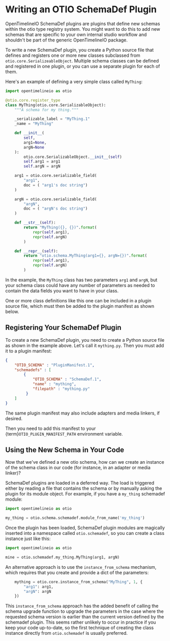 # Writing an OTIO SchemaDef Plugin

OpenTimelineIO SchemaDef plugins are plugins that define new schemas within the
otio type registry system.
You might want to do this to add new schemas that are specific to your own
internal studio workflow and shouldn't be part of the generic OpenTimelineIO
package.

To write a new SchemaDef plugin, you create a Python source file that
defines and registers one or more new classes subclassed from
``otio.core.SerializeableObject``.  Multiple schema classes can be defined
and registered in one plugin, or you can use a separate plugin for each of them.

Here's an example of defining a very simple class called ``MyThing``:

```python
import opentimelineio as otio

@otio.core.register_type
class MyThing(otio.core.SerializableObject):
    """A schema for my thing."""

    _serializable_label = "MyThing.1"
    _name = "MyThing"

    def __init__(
        self,
        arg1=None,
        argN=None
    ):
        otio.core.SerializableObject.__init__(self)
        self.arg1 = arg1
        self.argN = argN

    arg1 = otio.core.serializable_field(
        "arg1",
        doc = ( "arg1's doc string")
    )

    argN = otio.core.serializable_field(
        "argN",
        doc = ( "argN's doc string")
    )

    def __str__(self):
        return "MyThing({}, {})".format(
            repr(self.arg1),
            repr(self.argN)
        )

    def __repr__(self):
        return "otio.schema.MyThing(arg1={}, argN={})".format(
            repr(self.arg1),
            repr(self.argN)
        )
```

In the example, the ``MyThing`` class has two parameters ``arg1`` and ``argN``,
but your schema class could have any number of parameters as needed to
contain the data fields you want to have in your class.

One or more class definitions like this one can be included in a plugin
source file, which must then be added to the plugin manifest as shown below.


## Registering Your SchemaDef Plugin

To create a new SchemaDef plugin, you need to create a Python source file
as shown in the example above.  Let's call it ``mything.py``.
Then you must add it to a plugin manifest:

```json
{
    "OTIO_SCHEMA" : "PluginManifest.1",
    "schemadefs" : [
        {
            "OTIO_SCHEMA" : "SchemaDef.1",
            "name" : "mything",
            "filepath" : "mything.py"
         }
    ]
}
```

The same plugin manifest may also include adapters and media linkers, if desired.

Then you need to add this manifest to your {term}`OTIO_PLUGIN_MANIFEST_PATH` environment
variable.

## Using the New Schema in Your Code

Now that we've defined a new otio schema, how can we create an instance of the
schema class in our code (for instance, in an adapter or media linker)?

SchemaDef plugins are loaded in a deferred way.  The load is triggered either
by reading a file that contains the schema or by manually asking the plugin for
its module object.  For example, if you have a `my_thing` schemadef module:

```python
import opentimelineio as otio

my_thing = otio.schema.schemadef.module_from_name('my_thing')
```

Once the plugin has been loaded, SchemaDef plugin modules are magically inserted 
into a namespace called ``otio.schemadef``, so you can create a class instance 
just like this:

```python
import opentimelineio as otio

mine = otio.schemadef.my_thing.MyThing(arg1, argN)
```

An alternative approach is to use the ``instance_from_schema``
mechanism, which requires that you create and provide a dict of the parameters:

```python
    mything = otio.core.instance_from_schema("MyThing", 1, {
        "arg1": arg1,
        "argN": argN
    })
```

This ``instance_from_schema`` approach has the added benefit of calling the
schema upgrade function to upgrade the parameters in the case where the requested
schema version is earlier than the current version defined by the schemadef plugin.
This seems rather unlikely to occur in practice if you keep your code up-to-date,
so the first technique of creating the class instance directly from
``otio.schemadef`` is usually preferred.
